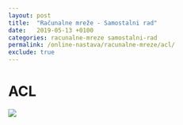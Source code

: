 ```yaml
---
layout: post
title:  "Računalne mreže - Samostalni rad"
date:   2019-05-13 +0100
categories: racunalne-mreze samostalni-rad
permalink: /online-nastava/racunalne-mreze/acl/
exclude: true
---
```


# ACL

<img src="https://drive.google.com/uc?export=view&id=1W4tezomaZLC20xQww7x2RY4nG-natNig">